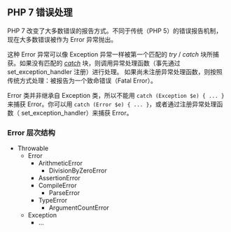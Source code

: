 PHP 7 错误处理
--------------

PHP 7 改变了大多数错误的报告方式。不同于传统（PHP
5）的错误报告机制，现在大多数错误被作为 <span
class="classname">Error</span> 异常抛出。

这种 <span class="classname">Error</span> 异常可以像 <span
class="classname">Exception</span> 异常一样被第一个匹配的 *try* /
*catch* 块所捕获。如果没有匹配的
<a href="/language/exceptions.html#language.exceptions.catch" class="link"><em>catch</em></a>
块，则调用异常处理函数（事先通过 <span
class="function">set\_exception\_handler</span> 注册）进行处理。
如果尚未注册异常处理函数，则按照传统方式处理：被报告为一个致命错误（Fatal
Error）。

<span class="classname">Error</span> 类并非继承自 <span
class="classname">Exception</span> 类，所以不能用
`catch (Exception $e) { ... }` 来捕获 <span
class="classname">Error</span>。你可以用
`catch (Error $e) { ... }`，或者通过注册异常处理函数（ <span
class="function">set\_exception\_handler</span>）来捕获 <span
class="classname">Error</span>。

### <span class="classname">Error</span> 层次结构

-   <span class="simpara"><span
    class="classname">Throwable</span></span>
    -   <span class="simpara"><span
        class="classname">Error</span></span>
        -   <span class="simpara"><span
            class="classname">ArithmeticError</span></span>
            -   <span class="simpara"><span
                class="classname">DivisionByZeroError</span></span>
        -   <span class="simpara"><span
            class="classname">AssertionError</span></span>
        -   <span class="simpara"><span
            class="classname">CompileError</span></span>
            -   <span class="simpara"><span
                class="classname">ParseError</span></span>
        -   <span class="simpara"><span
            class="classname">TypeError</span></span>
            -   <span class="simpara"><span
                class="classname">ArgumentCountError</span></span>
    -   <span class="simpara"><span
        class="classname">Exception</span></span>
        -   <span class="simpara">...</span>
